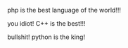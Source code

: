 php is the best language of the world!!!

you idiot! C++ is the best!!!

bullshit! python is the king!
